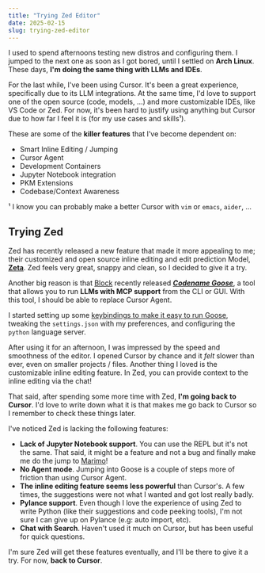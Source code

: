 ```yaml
---
title: "Trying Zed Editor"
date: 2025-02-15
slug: trying-zed-editor
---
```


I used to spend afternoons testing new distros and configuring them. I jumped to the next one as soon as I got bored, until I settled on **Arch Linux**.
These days, **I'm doing the same thing with LLMs and IDEs**.

For the last while, I've been using Cursor. It's been a great experience, specifically due to its LLM integrations.
At the same time, I'd love to support one of the open source (code, models, ...) and more customizable IDEs, like VS Code or Zed.
For now, it's been hard to justify using anything but Cursor due to how far I feel it is (for my use cases and skills¹).

These are some of the **killer features** that I've become dependent on:

- Smart Inline Editing / Jumping
- Cursor Agent
- Development Containers
- Jupyter Notebook integration
- PKM Extensions
- Codebase/Context Awareness

¹ I know you can probably make a better Cursor with `vim` or `emacs`, `aider`, ...

## Trying Zed

Zed has recently released a new feature that made it more appealing to me; their customized and open source inline editing and edit prediction Model, **[Zeta](https://zed.dev/blog/edit-prediction)**. Zed feels very great, snappy and clean, so I decided to give it a try.

Another big reason is that [Block](https://block.xyz/) recently released **[_Codename Goose_](https://block.github.io/goose/)**, a tool that allows you to run **LLMs with MCP support** from the CLI or GUI. With this tool, I should be able to replace Cursor Agent.

I started setting up some [keybindings to make it easy to run Goose](https://github.com/davidgasquez/dotfiles/blob/85489a4149cc01b375ee979075fb535d709e0324/zed/keymap.json), tweaking the `settings.json` with my preferences, and configuring the `python` language server.

After using it for an afternoon, I was impressed by the speed and smoothness of the editor. I opened Cursor by chance and it *felt* slower than ever, even on smaller projects / files. Another thing I loved is the customizable inline editing feature. In Zed, you can provide context to the inline editing via the chat!

That said, after spending some more time with Zed, **I'm going back to Cursor**. I'd love to write down what it is that makes me go back to Cursor so I remember to check these things later.

I've noticed Zed is lacking the following features:

- **Lack of Jupyter Notebook support**. You can use the REPL but it's not the same. That said, it might be a feature and not a bug and finally make me do the jump to [Marimo](https://marimo.io/)!
- **No Agent mode**. Jumping into Goose is a couple of steps more of friction than using Cursor Agent.
- **The inline editing feature seems less powerful** than Cursor's. A few times, the suggestions were not what I wanted and got lost really badly.
- **Pylance support**. Even though I love the experience of using Zed to write Python (like their suggestions and code peeking tools), I'm not sure I can give up on Pylance (e.g: auto import, etc).
- **Chat with Search**. Haven't used it much on Cursor, but has been useful for quick questions.

I'm sure Zed will get these features eventually, and I'll be there to give it a try. For now, **back to Cursor**.
